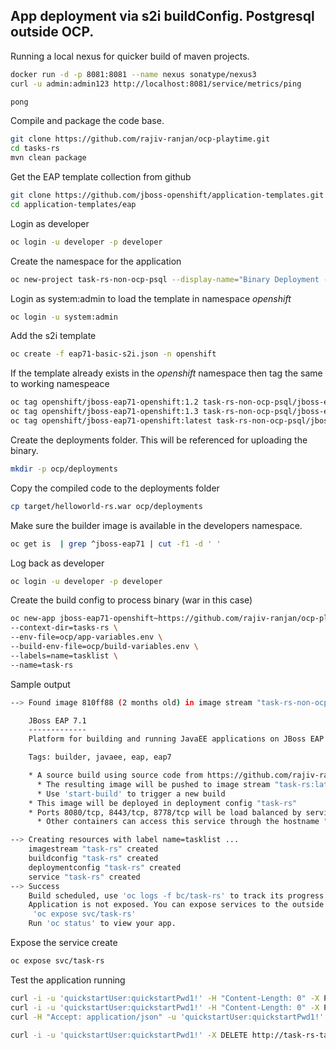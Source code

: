 ## App deployment via s2i buildConfig. Postgresql outside OCP.

Running a local nexus for quicker build of maven projects.

```sh
docker run -d -p 8081:8081 --name nexus sonatype/nexus3
curl -u admin:admin123 http://localhost:8081/service/metrics/ping
```

```sh
pong
```

Compile and package the code base.

```sh
git clone https://github.com/rajiv-ranjan/ocp-playtime.git
cd tasks-rs
mvn clean package 
```

Get the EAP template collection from github 

```sh
git clone https://github.com/jboss-openshift/application-templates.git
cd application-templates/eap
```
Login as developer

```sh
oc login -u developer -p developer
```

Create the namespace for the application

```sh
oc new-project task-rs-non-ocp-psql --display-name="Binary Deployment - Task list management where postgresql resides outside ocp"
```

Login as system:admin to load the template in namespace *openshift* 

```sh 
oc login -u system:admin
```
Add the s2i template

```sh
oc create -f eap71-basic-s2i.json -n openshift
```

If the template already exists in the *openshift* namespace then tag the same to working namespeace

```sh
oc tag openshift/jboss-eap71-openshift:1.2 task-rs-non-ocp-psql/jboss-eap71-openshift:1.2
oc tag openshift/jboss-eap71-openshift:1.3 task-rs-non-ocp-psql/jboss-eap71-openshift:1.3
oc tag openshift/jboss-eap71-openshift:latest task-rs-non-ocp-psql/jboss-eap71-openshift:latest
```
Create the deployments folder. This will be referenced for uploading the binary.

```sh
mkdir -p ocp/deployments
```
Copy the compiled code to the deployments folder

```sh
cp target/helloworld-rs.war ocp/deployments
```

Make sure the builder image is available in the developers namespace.

```sh
oc get is  | grep ^jboss-eap71 | cut -f1 -d ' '
```
Log back as developer

```sh
oc login -u developer -p developer
```
Create the build config to process binary (war in this case)

```sh
oc new-app jboss-eap71-openshift~https://github.com/rajiv-ranjan/ocp-playtime.git#master \
--context-dir=tasks-rs \
--env-file=ocp/app-variables.env \
--build-env-file=ocp/build-variables.env \
--labels=name=tasklist \
--name=task-rs
```
Sample output

```sh
--> Found image 810ff88 (2 months old) in image stream "task-rs-non-ocp-psql/jboss-eap71-openshift" under tag "latest" for "jboss-eap71-openshift"

    JBoss EAP 7.1
    -------------
    Platform for building and running JavaEE applications on JBoss EAP 7.1

    Tags: builder, javaee, eap, eap7

    * A source build using source code from https://github.com/rajiv-ranjan/ocp-playtime.git#master will be created
      * The resulting image will be pushed to image stream "task-rs:latest"
      * Use 'start-build' to trigger a new build
    * This image will be deployed in deployment config "task-rs"
    * Ports 8080/tcp, 8443/tcp, 8778/tcp will be load balanced by service "task-rs"
      * Other containers can access this service through the hostname "task-rs"

--> Creating resources with label name=tasklist ...
    imagestream "task-rs" created
    buildconfig "task-rs" created
    deploymentconfig "task-rs" created
    service "task-rs" created
--> Success
    Build scheduled, use 'oc logs -f bc/task-rs' to track its progress.
    Application is not exposed. You can expose services to the outside world by executing one or more of the commands below:
     'oc expose svc/task-rs'
    Run 'oc status' to view your app.
```
Expose the service create

```sh
oc expose svc/task-rs
```
Test the application running

```sh
curl -i -u 'quickstartUser:quickstartPwd1!' -H "Content-Length: 0" -X POST http://task-rs-task-rs-non-ocp-psql.192.168.64.9.nip.io/tasks-rs/tasks/title/buyMilk
curl -i -u 'quickstartUser:quickstartPwd1!' -H "Content-Length: 0" -X POST http://task-rs-task-rs-non-ocp-psql.192.168.64.9.nip.io/tasks-rs/tasks/title/buyFruits
curl -H "Accept: application/json" -u 'quickstartUser:quickstartPwd1!' -X GET http://task-rs-task-rs-non-ocp-psql.192.168.64.9.nip.io/tasks-rs/tasks/title | jq
```


```sh
curl -i -u 'quickstartUser:quickstartPwd1!' -X DELETE http://task-rs-task-rs-non-ocp-psql.192.168.64.9.nip.io.192.168.64.9.nip.io:8080/tasks-rs/tasks/id/1
```

